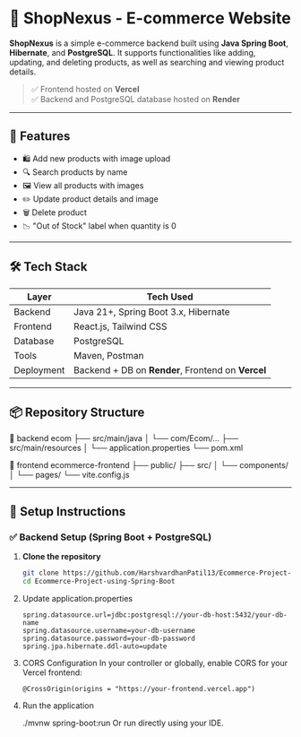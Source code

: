 # 🛒 ShopNexus - E-commerce Website

**ShopNexus** is a simple e-commerce backend built using **Java Spring Boot**, **Hibernate**, and **PostgreSQL**. It supports functionalities like adding, updating, and deleting products, as well as searching and viewing product details.

> ✅ Frontend hosted on **Vercel**  
> ✅ Backend and PostgreSQL database hosted on **Render**

---

## 🚀 Features

- 🛍️ Add new products with image upload
- 🔍 Search products by name
- 🖼️ View all products with images
- ✏️ Update product details and image
- 🗑️ Delete product
- 📉 "Out of Stock" label when quantity is 0

---

## 🛠️ Tech Stack

| Layer        | Tech Used                             |
|--------------|----------------------------------------|
| Backend      | Java 21+, Spring Boot 3.x, Hibernate   |
| Frontend     | React.js, Tailwind CSS                 |
| Database     | PostgreSQL                             |
| Tools        | Maven, Postman                         |
| Deployment   | Backend + DB on **Render**, Frontend on **Vercel** |

---
## 📦 Repository Structure
📁 backend
ecom
├── src/main/java
│ └── com/Ecom/...
├── src/main/resources
│ └── application.properties
└── pom.xml

📁 frontend
ecommerce-frontend
├── public/
├── src/
│ └── components/
│ └── pages/
└── vite.config.js

---

## 🔧 Setup Instructions

### ✅ Backend Setup (Spring Boot + PostgreSQL)

1. **Clone the repository**
     ```bash
   git clone https://github.com/HarshvardhanPatil13/Ecommerce-Project-using-Spring-Boot.git
   cd Ecommerce-Project-using-Spring-Boot
   ```

2. Update application.properties
   ```
   spring.datasource.url=jdbc:postgresql://your-db-host:5432/your-db-name
   spring.datasource.username=your-db-username
   spring.datasource.password=your-db-password
   spring.jpa.hibernate.ddl-auto=update
   ```

3. CORS Configuration
   In your controller or globally, enable CORS for your Vercel frontend:
   ```
   @CrossOrigin(origins = "https://your-frontend.vercel.app")
   ```
4. Run the application
   
   ./mvnw spring-boot:run
   Or run directly using your IDE.


 

   
